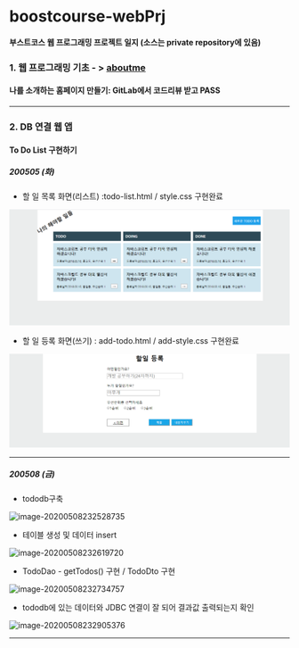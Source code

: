# boostcourse-webPrj
**부스트코스 웹 프로그래밍 프로젝트 일지 (소스는 private repository에 있음)**

### 1.  웹 프로그래밍 기초 - > [aboutme](https://github.com/DevLimK1/boostcourse-web/tree/master/aboutme)

#### 나를 소개하는 홈페이지 만들기: GitLab에서 코드리뷰 받고 PASS

---
### 2. DB 연결 웹 앱 

#### To Do List 구현하기

##### 200505 (화)

- 할 일 목록 화면(리스트) :todo-list.html / style.css  구현완료

![이미지144.png](images/이미지144.png)

- 할 일 등록 화면(쓰기) : add-todo.html  / add-style.css 구현완료

![이미지143.png](images/이미지143.png)

---

##### 200508 (금)

- tododb구축

![image-20200508232528735](C:\Users\Lim\AppData\Roaming\Typora\typora-user-images\image-20200508232528735.png)

- 테이블 생성 및 데이터 insert

![image-20200508232619720](C:\Users\Lim\AppData\Roaming\Typora\typora-user-images\image-20200508232619720.png)

- TodoDao - getTodos() 구현 / TodoDto 구현

![image-20200508232734757](C:\Users\Lim\AppData\Roaming\Typora\typora-user-images\image-20200508232734757.png)

- tododb에 있는 데이터와 JDBC 연결이 잘 되어 결과값 출력되는지 확인

![image-20200508232905376](C:\Users\Lim\AppData\Roaming\Typora\typora-user-images\image-20200508232905376.png)

---

